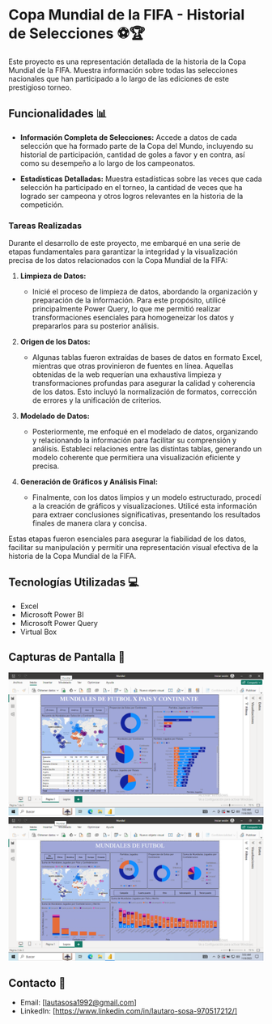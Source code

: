 
# Copa Mundial de la FIFA - Historial de Selecciones ⚽🏆

Este proyecto es una representación detallada de la historia de la Copa Mundial de la FIFA. Muestra información sobre todas las selecciones nacionales que han participado a lo largo de las ediciones de este prestigioso torneo.

## Funcionalidades 📊

- **Información Completa de Selecciones:** Accede a datos de cada selección que ha formado parte de la Copa del Mundo, incluyendo su historial de participación, cantidad de goles a favor y en contra, así como su desempeño a lo largo de los campeonatos.
  
- **Estadísticas Detalladas:** Muestra estadísticas sobre las veces que cada selección ha participado en el torneo, la cantidad de veces que ha logrado ser campeona y otros logros relevantes en la historia de la competición.

### Tareas Realizadas 

Durante el desarrollo de este proyecto, me embarqué en una serie de etapas fundamentales para garantizar la integridad y la visualización precisa de los datos relacionados con la Copa Mundial de la FIFA:

1. **Limpieza de Datos:**
   - Inicié el proceso de limpieza de datos, abordando la organización y preparación de la información. Para este propósito, utilicé principalmente Power Query, lo que me permitió realizar transformaciones esenciales para homogeneizar los datos y prepararlos para su posterior análisis.

2. **Origen de los Datos:**
   - Algunas tablas fueron extraídas de bases de datos en formato Excel, mientras que otras provinieron de fuentes en línea. Aquellas obtenidas de la web requerían una exhaustiva limpieza y transformaciones profundas para asegurar la calidad y coherencia de los datos. Esto incluyó la normalización de formatos, corrección de errores y la unificación de criterios.

3. **Modelado de Datos:**
   - Posteriormente, me enfoqué en el modelado de datos, organizando y relacionando la información para facilitar su comprensión y análisis. Establecí relaciones entre las distintas tablas, generando un modelo coherente que permitiera una visualización eficiente y precisa.

4. **Generación de Gráficos y Análisis Final:**
   - Finalmente, con los datos limpios y un modelo estructurado, procedí a la creación de gráficos y visualizaciones. Utilicé esta información para extraer conclusiones significativas, presentando los resultados finales de manera clara y concisa.

Estas etapas fueron esenciales para asegurar la fiabilidad de los datos, facilitar su manipulación y permitir una representación visual efectiva de la historia de la Copa Mundial de la FIFA.



## Tecnologías Utilizadas 💻
- Excel 
- Microsoft Power BI
- Microsoft Power Query
- Virtual Box

## Capturas de Pantalla 📸
![Mundiales de futbol x pais y continente ](pictures/VirtualBox_windows_pro_08_11_2023_10_53_18.png)
![Logros](pictures/VirtualBox_windows_pro_08_11_2023_10_54_14.png)


## Contacto 📧

- Email: [lautasosa1992@gmail.com]
- LinkedIn: [https://www.linkedin.com/in/lautaro-sosa-970517212/]


